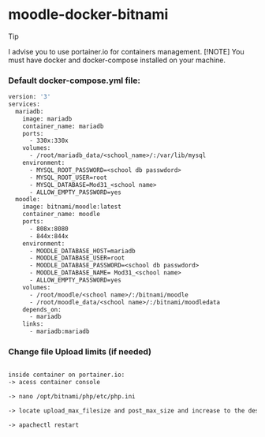 # moodle-docker-bitnami
> [!TIP]
> I advise you to use portainer.io for containers management.
> [!NOTE]
> You must have docker and docker-compose installed on your machine.
### Default docker-compose.yml file: 

```Dockerfile
version: '3'
services:
  mariadb:
    image: mariadb
    container_name: mariadb
    ports:
      - 330x:330x
    volumes:
      - /root/mariadb_data/<school_name>/:/var/lib/mysql
    environment:
      - MYSQL_ROOT_PASSWORD=<school db passwdord>
      - MYSQL_ROOT_USER=root
      - MYSQL_DATABASE=Mod31_<school name>
      - ALLOW_EMPTY_PASSWORD=yes
  moodle:
    image: bitnami/moodle:latest
    container_name: moodle
    ports:
      - 808x:8080
      - 844x:844x
    environment:
      - MOODLE_DATABASE_HOST=mariadb
      - MOODLE_DATABASE_USER=root
      - MOODLE_DATABASE_PASSWORD=<school db passwdord>
      - MOODLE_DATABASE_NAME= Mod31_<school name>
      - ALLOW_EMPTY_PASSWORD=yes
    volumes:
      - /root/moodle/<school name>/:/bitnami/moodle
      - /root/moodle_data/<school name>/:/bitnami/moodledata
    depends_on:
      - mariadb
    links:
      - mariadb:mariadb
````
### Change file Upload limits (if needed)
```txt

inside container on portainer.io:
-> acess container console

-> nano /opt/bitnami/php/etc/php.ini

-> locate upload_max_filesize and post_max_size and increase to the desired values

-> apachectl restart


```
